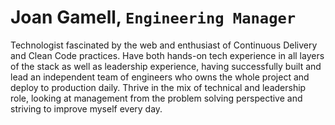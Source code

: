 # Joan Gamell, `Engineering Manager`

Technologist fascinated by the web and enthusiast of Continuous Delivery and Clean Code practices. Have both hands-on tech experience in all layers of the stack as well as leadership experience, having successfully built and lead an independent team of engineers who owns the whole project and deploy to production daily. Thrive in the mix of technical and leadership role, looking at management from the problem solving perspective and striving to improve myself every day.
